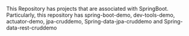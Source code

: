 This Repository has projects that are associated with SpringBoot.
Particularly, this repository has spring-boot-demo, dev-tools-demo, actuator-demo, jpa-cruddemo, Spring-data-jpa-cruddemo and Spring-data-rest-cruddemo